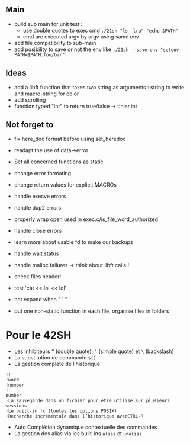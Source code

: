 
## Main
* build sub main for unit test :
	- use double quotes to exec cmd
	````./21sh "ls -lra" "echo $PATH"````
	- cmd are executed argv by argv using same env
* add file compatibility to sub-main
* add posibility to save or not the env like
`` ./21sh --save-env "setenv PATH=$PATH:foo/bar"	``

## Ideas
* add a libft function that takes two string as arguments : string to write and macro-string for color
* add scrolling
* function typed "int" to return true/false -> tinier int

## Not forget to
* fix here_doc format before using set_heredoc
* readapt the use of data->error
* Set all concerned functions as static
* change error formating
* change return values for explicit MACROs
* handle execve errors
* handle dup2 errors
* properly wrap open used in exec.c/is_file_word_authorized
* handle close errors
* learn more about usable fd to make our backups
* handle wait status
* handle malloc failures -> think about libft calls !
* check files header!
* test 'cat << lol << lol'
* not expand when " ' "

* put one non-static function in each file, organise files in folders


# Pour le 42SH
- Les inhibiteurs ``”`` (double quote), ``’`` (simple quote) et ``\`` (backslash)
- La substitution de commande ``$()``
- La gestion complète de l’historique 
```
!!
!word
!number
!
number
◦La sauvegarde dans un fichier pour être utilisé sur plusieurs sessions
◦Le built-in fc (toutes les options POSIX)
◦Recherche incrémentale dans l’historique avecCTRL-R
```
- Auto Complétion dynamique contextuelle des commandes
- La gestion des alias via les built-ins ``alias`` et ``unalias``